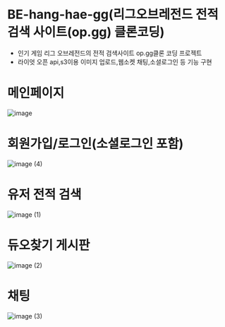 # BE-hang-hae-gg(리그오브레전드 전적 검색 사이트(op.gg) 클론코딩)
- 인기 게임 리그 오브레전드의 전적 검색사이트 op.gg클론 코딩 프로젝트
- 라이엇 오픈 api,s3이용 이미지 업로드,웹소켓 채팅,소셜로그인 등 기능 구현

# 메인페이지
![image](https://github.com/kimsangwoo0505/BE-hang-hae-gg/assets/128295141/13cb38be-8d7b-4b28-8c7c-6dadccbe9ae1)
# 회원가입/로그인(소셜로그인 포함)
![image (4)](https://github.com/kimsangwoo0505/BE-hang-hae-gg/assets/128295141/cd436c2b-571e-4171-a2f3-8199a1df372e)
# 유저 전적 검색
![image (1)](https://github.com/kimsangwoo0505/BE-hang-hae-gg/assets/128295141/9743064f-e234-444a-ace8-2bd096dd051f)
# 듀오찾기 게시판
![image (2)](https://github.com/kimsangwoo0505/BE-hang-hae-gg/assets/128295141/18dc6d24-a770-43fc-adea-5269e2199007)
# 채팅
![image (3)](https://github.com/kimsangwoo0505/BE-hang-hae-gg/assets/128295141/a165dbbc-9640-44cb-ac9a-afcc142554ed)
